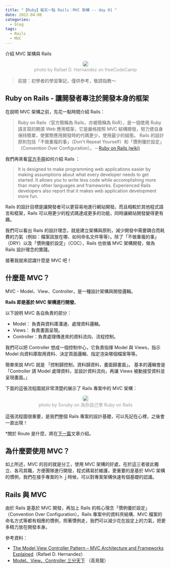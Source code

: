 ```yaml
---
title: "【Ruby】每天一點 Rails：MVC 架構 -- day 01 "
date: 2022-04-08
categories:
  - blog
tags:
  - Rails
  - MVC
---
```


介紹 MVC 架構與 Rails

<center>
    <img style="border-radius: 0.3125em;
    box-shadow: 0 2px 4px 0 rgba(34,36,38,.12),0 2px 10px 0 rgba(34,36,38,.08);" 
    src="https://miro.medium.com/max/1400/0*eTJjwn4OQ1jD-GRU.png">
    <br>
    <div style="color:orange;
    display: inline-block;
    color: #999;
    padding: 2px; font-size:14px">photo by Rafael D. Hernandez on freeCodeCamp</div>
</center>

> 前提：初學者的學習筆記，僅供參考，敬請指教～

## Ruby on Rails - 讓開發者專注於開發本身的框架

在說明 MVC 架構之前，先花一點時間介紹 Rails：

> Ruby on Rails（官方簡稱為 Rails，亦被簡稱為 RoR），是一個使用 Ruby 語言寫的開源 Web 應用框架，它是嚴格按照 MVC 結構開發，努力使自身保持簡單，使實際應用開發時的代碼更少，使用最少的組態。
> Rails 的設計原則包括「不做重複的事」（Don't Repeat Yourself）和「慣例優於設定」（Convention Over Configuration）。－[Ruby on Rails (wiki)](https://zh.wikipedia.org/wiki/Ruby_on_Rails)

我們再來看[官方手冊](https://guides.rubyonrails.org/getting_started.html)如何介紹 Rails ：

> It is designed to make programming web applications easier by making assumptions about what every developer needs to get started. It allows you to write less code while accomplishing more than many other languages and frameworks. Experienced Rails developers also report that it makes web application development more fun.

Rails 的設計目標是讓開發者可以更容易地進行網站開發。而且相較於其他程式語言和框架，Rails 可以用更少的程式碼達成更多的功能，同時讓網站開發變得更有趣。

我們可以看出 Rails 的設計理念，就是建立架構與原則，減少開發中需要耦合而耗費的力氣（例如：檔案該放在哪、如何命名文件等等）。除了「不做重複的事」（DRY）以及「慣例優於設定」（COC），Rails 也依循 MVC 架構開發，做為 Rails 設計理念的實踐。

接著我就來認識什麼是 MVC 吧！

## 什麼是 MVC？

MVC - Model、View、Controller，是一種設計架構與開發邏輯。

**Rails 即是基於 MVC 架構進行開發**。

以下說明 MVC 各自負責的部分：

- Model： 負責與資料庫溝通、處理資料邏輯。
- Views： 負責畫面呈現。
- Controller：負責處理傳進來的資料流向、流程控制。

我們可以把 Controller 想成一個控制中心，它負責指揮 Model 與 Views，指示 Model 向資料庫取用資料、決定頁面邏輯、指定渲染哪個檔案等等。

簡單來說 MVC 就是 「控制歸控制，資料歸資料，畫面歸畫面」。
基本的邏輯會是 「Controller 請 Model 處理資料，並設計資料流向，再讓 Views 被動接受資料並呈現畫面。」

下面的這張流程圖就非常清楚的展示了 Rails 專案中的 MVC 架構：

<center>
    <img style="border-radius: 0.3125em;
    box-shadow: 0 2px 4px 0 rgba(34,36,38,.12),0 2px 10px 0 rgba(34,36,38,.08);" 
    src="https://railsbook.tw/images/chapter10/mvc.png">
    <br>
    <div style="color:orange;
    display: inline-block;
    color: #999;
    padding: 2px; font-size:14px">photo by 5xruby on 為你自己學 Ruby on Rails</div>
</center>

這張流程圖很重要，是我們整個 Rails 專案的設計基礎，可以先記在心裡，之後會一直出現！

\*關於 Route 是什麼，將在[下一篇](https://molu.idv.tw/blog/rails-routes/)文章介紹。

## 為什麼要使用 MVC？

如上所述，MVC 的目的就是分工，使用 MVC 架構的好處，在於這三者彼此獨立、各司其職，方便團隊進行開發，程式碼易於維護，更重要的是基於 MVC 架構的慣例，我們在接手專案的ｈｊ時候，可以對專案架構快速有個基礎的認識。

## Rails 與 MVC

由於 Rails 是基於 MVC 開發，再加上 Rails 的核心理念「慣例優於設定」（Convention Over Configuration）。Rails 專案中的資料夾結構、MVC 檔案的命名方式等都有相應的慣例，照著慣例走，我們可以減少花在設定上的力氣，把更多精力放在開發本身。

參考資料：

- [The Model View Controller Pattern – MVC Architecture and Frameworks Explained](https://www.freecodecamp.org/news/the-model-view-controller-pattern-mvc-architecture-and-frameworks-explained/)（Rafael D. Hernandez）
- [Model、View、Controller 三分天下](https://railsbook.tw/chapters/10-mvc) （高見龍）
